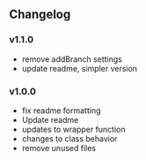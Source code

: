 ## Changelog

### v1.1.0

- remove addBranch settings
- update readme, simpler version


### v1.0.0

- fix readme formatting
- Update readme 
- updates to wrapper function
- changes to class behavior
- remove unused files
